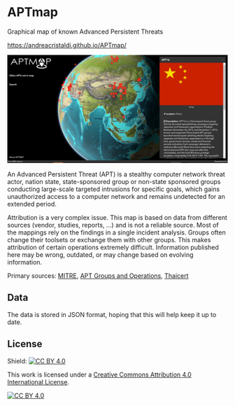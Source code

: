 # APTmap
Graphical map of known Advanced Persistent Threats

<a href="https://andreacristaldi.github.io/APTmap/">https://andreacristaldi.github.io/APTmap/</a>

<img src="https://github.com/andreacristaldi/APTmap/raw/master/images/preview.jpg" />

An Advanced Persistent Threat (APT) is a stealthy computer network threat actor, nation state, state-sponsored group or non-state sponsored groups conducting large-scale targeted intrusions for specific goals, which gains unauthorized access to a computer network and remains undetected for an extended period.

Attribution is a very complex issue. This map is based on data from different sources (vendor, studies, reports, ...) and is not a reliable source. Most of the mappings rely on the findings in a single incident analysis. Groups often change their toolsets or exchange them with other groups. This makes attribution of certain operations extremely difficult. Information published here may be wrong, outdated, or may change based on evolving information.

Primary sources: <a href="https://attack.mitre.org/resources/terms-of-use/" target="blank_">MITRE</a>, <a href="https://apt.threattracking.com/" target="blank_">APT Groups and Operations</a>, <a href="https://www.thaicert.or.th/downloads/files/A_Threat_Actor_Encyclopedia.pdf" target="blank_">Thaicert</a>


<h2>Data</h2>
The data is stored in JSON format, hoping that this will help keep it up to date.


<h2>License</h2>

Shield: [![CC BY 4.0][cc-by-shield]][cc-by]

This work is licensed under a
[Creative Commons Attribution 4.0 International License][cc-by].

[![CC BY 4.0][cc-by-image]][cc-by]

[cc-by]: http://creativecommons.org/licenses/by/4.0/
[cc-by-image]: https://i.creativecommons.org/l/by/4.0/88x31.png
[cc-by-shield]: https://img.shields.io/badge/License-CC%20BY%204.0-lightgrey.svg
